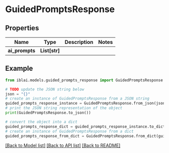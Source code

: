 # GuidedPromptsResponse


## Properties

Name | Type | Description | Notes
------------ | ------------- | ------------- | -------------
**ai_prompts** | **List[str]** |  | 

## Example

```python
from iblai.models.guided_prompts_response import GuidedPromptsResponse

# TODO update the JSON string below
json = "{}"
# create an instance of GuidedPromptsResponse from a JSON string
guided_prompts_response_instance = GuidedPromptsResponse.from_json(json)
# print the JSON string representation of the object
print(GuidedPromptsResponse.to_json())

# convert the object into a dict
guided_prompts_response_dict = guided_prompts_response_instance.to_dict()
# create an instance of GuidedPromptsResponse from a dict
guided_prompts_response_from_dict = GuidedPromptsResponse.from_dict(guided_prompts_response_dict)
```
[[Back to Model list]](../README.md#documentation-for-models) [[Back to API list]](../README.md#documentation-for-api-endpoints) [[Back to README]](../README.md)



